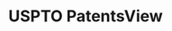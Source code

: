 ---
bigquery: https://console.cloud.google.com/bigquery?p=patents-public-data&d=patentsview&page=dataset
citation: Attribution should be given to PatentsView for use, distribution, or derivative
  works.
code: https://github.com/CSSIP-AIR/PatentsView-Code-Snippets/
contributors: USPTO
cost: None
description: 'PatentsView includes US patent data including raw data (summaries, applications,
  pregrant applications), disambugations of inventors and assignees, and inventor
  gender estimates.  Also foreign priority data, # of figures and sheets, and government
  interest statements.'
documentation: https://patentsview.org/query/builder-faqs
last_edit: 04/11/2022, 08:49:17
location: https://patentsview.org/
maintained_by: USPTO
record_creation_timestamp: 12/2/2020 17:20:46
schema_fields:
- state
- disamb_inventor_id_20180528
- num
- level_two
- disamb_assignee_id_20200630
- subgroup
- date
- disamb_inventor_id_20181127
- number
- subsection_id
- term_disclaimer
- sequence
- classification_data_source
- latin_name
- type
- rawlocation_id
- county_fips
- doctype
- action_date
- classification_level
- disamb_inventor_id_20200331
- latitude
- abstract
- length
- designation
- main_group
- subgroup_id
- country_transformed
- disamb_assignee_id_20191008
- subclass_id
- disamb_assignee_id_20200331
- text
- subclass
- rel_id
- disamb_assignee_id_20191231
- patent_id
- doc_type
- disamb_inventor_id_20201229
- publication_number
- disclaimer_date
- disamb_inventor_id_20200630
- kind
- classification_value
- f371_date
- level_one
- disamb_assignee_id_20181127
- citation_id
- symbol_position
- section_id
- num_claims
- level_three
- classification_status
- group
- sector_title
- lapse_of_patent
- term_extension
- gi_statement
- exemplary
- county
- male_flag
- disamb_inventor_id_20170307
- disamb_inventor_id_20191231
- rule_47
- category_id
- application_id
- organization_id
- longitude
- disamb_inventor_id_20170808
- field_title
- reldocno
- disamb_assignee_id_20190820
- num_figures
- disamb_inventor_id_20191008
- contract_award_number
- num_sheets
- deceased
- relkind
- fname
- filename
- status
- field_id
- mainclass_id
- series_code
- disamb_inventor_id_20200929
- uuid
- _102_date
- role
- country
- ipc_version_indicator
- name_last
- inventor_id
- group_id
- male
- latlong
- lawyer_id
- dependent
- assignee_id
- name_first
- ipc_class
- state_fips
- disamb_inventor_id_20190820
- withdrawn
- disamb_assignee_id_20190312
- lname
- organization
- category
- _371_date
- section
- name
- subcategory_id
- rawassignee_id
- disamb_inventor_id_20171003
- term_grant
- disamb_inventor_id_20190312
- city
- disamb_assignee_id_20200929
- applicant_type
- rawinventor_id
- disamb_inventor_id_20171226
- title
- attribution_status
- id
- variety
- location_id
- f102_date
shortname: patentsview
tags:
- disambiguation
- United States
- gender
terms_of_use: Creative Commons Attribution 4.0 International License.
timeframe: 1963-1999
title: USPTO PatentsView
uuid: cf1780b1-e265-4e49-8d1d-83b9cfe0fd9a
---